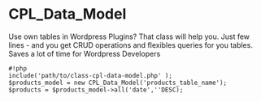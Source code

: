CPL_Data_Model
==============

Use own tables in Wordpress Plugins? That class will help you. 
Just few lines - and you get CRUD operations and flexibles queries 
for you tables. Saves a lot of time for Wordpress Developers

```
#!php
include('path/to/class-cpl-data-model.php' );
$products_model = new CPL_Data_Model('products_table_name');
$products = $products_model->all('date',''DESC);
```
